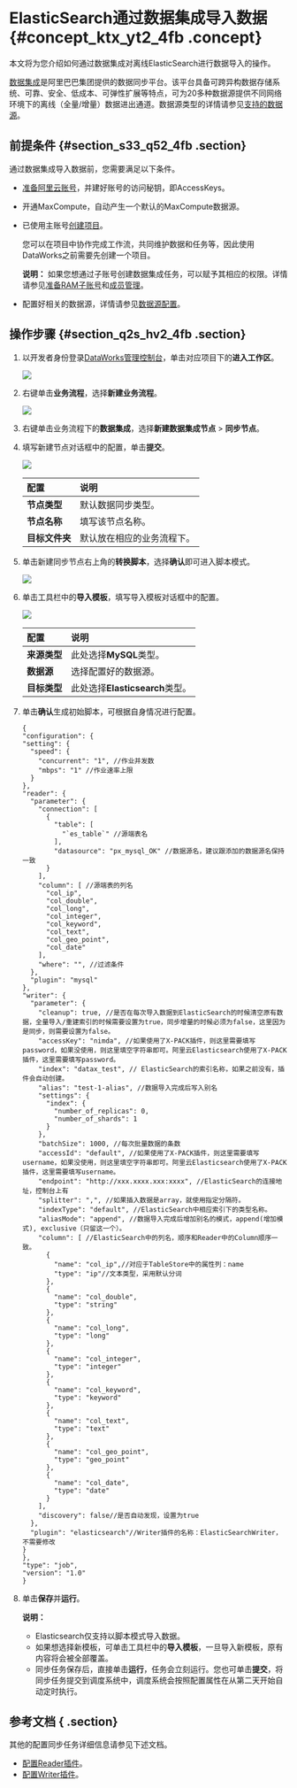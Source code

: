 # ElasticSearch通过数据集成导入数据 {#concept_ktx_yt2_4fb .concept}

本文将为您介绍如何通过数据集成对离线ElasticSearch进行数据导入的操作。

[数据集成](../../../../cn.zh-CN/使用指南/数据集成/数据集成简介/数据集成概述.md#)是阿里巴巴集团提供的数据同步平台。该平台具备可跨异构数据存储系统、可靠、安全、低成本、可弹性扩展等特点，可为20多种数据源提供不同网络环境下的离线（全量/增量）数据进出通道。数据源类型的详情请参见[支持的数据源](../../../../cn.zh-CN/使用指南/数据集成/数据源配置/支持的数据源.md#)。

## 前提条件 {#section_s33_q52_4fb .section}

通过数据集成导入数据前，您需要满足以下条件。

-   [准备阿里云账号](../../../../cn.zh-CN/准备工作/管理员使用云账号/准备阿里云账号.md#)，并建好账号的访问秘钥，即AccessKeys。
-   开通MaxCompute，自动产生一个默认的MaxCompute数据源。
-   已使用主账号[创建项目](../../../../cn.zh-CN/准备工作/管理员使用云账号/创建项目.md#)。

    您可以在项目中协作完成工作流，共同维护数据和任务等，因此使用DataWorks之前需要先创建一个项目。

    **说明：** 如果您想通过子账号创建数据集成任务，可以赋予其相应的权限。详情请参见[准备RAM子账号](../../../../cn.zh-CN/准备工作/管理员使用云账号/准备RAM子账号.md#)和[成员管理](../../../../cn.zh-CN/使用指南/项目管理/成员管理.md#)。

-   配置好相关的数据源，详情请参见[数据源配置](https://help.aliyun.com/knowledge_list/72788.html)。

## 操作步骤 {#section_q2s_hv2_4fb .section}

1.  以开发者身份登录[DataWorks管理控制台](https://workbench.data.aliyun.com/console)，单击对应项目下的**进入工作区**。

    ![](http://static-aliyun-doc.oss-cn-hangzhou.aliyuncs.com/assets/img/24107/154034408914034_zh-CN.png)

2.  右键单击**业务流程**，选择**新建业务流程**。

    ![](http://static-aliyun-doc.oss-cn-hangzhou.aliyuncs.com/assets/img/24107/154034408914037_zh-CN.png)

3.  右键单击业务流程下的**数据集成**，选择**新建数据集成节点** \> **同步节点**。
4.  填写新建节点对话框中的配置，单击**提交**。

    ![](http://static-aliyun-doc.oss-cn-hangzhou.aliyuncs.com/assets/img/24107/154034408914038_zh-CN.png)

    |配置|说明|
    |:-|:-|
    |**节点类型**|默认数据同步类型。|
    |**节点名称**|填写该节点名称。|
    |**目标文件夹**|默认放在相应的业务流程下。|

5.  单击新建同步节点右上角的**转换脚本**，选择**确认**即可进入脚本模式。

    ![](http://static-aliyun-doc.oss-cn-hangzhou.aliyuncs.com/assets/img/24107/154034408914205_zh-CN.png)

6.  单击工具栏中的**导入模板**，填写导入模板对话框中的配置。

    ![](http://static-aliyun-doc.oss-cn-hangzhou.aliyuncs.com/assets/img/24107/154034409014206_zh-CN.png)

    |配置|说明|
    |:-|:-|
    |**来源类型**|此处选择**MySQL**类型。|
    |**数据源**|选择配置好的数据源。|
    |**目标类型**|此处选择**Elasticsearch**类型。|

7.  单击**确认**生成初始脚本，可根据自身情况进行配置。

    ```
    {
    "configuration": {
    "setting": {
      "speed": {
        "concurrent": "1", //作业并发数
        "mbps": "1" //作业速率上限 
      }
    },
    "reader": {
      "parameter": {
        "connection": [
          {
            "table": [
              "`es_table`" //源端表名
            ],
            "datasource": "px_mysql_OK" //数据源名，建议跟添加的数据源名保持一致
          }
        ],
        "column": [ //源端表的列名
          "col_ip",
          "col_double",
          "col_long",
          "col_integer",
          "col_keyword",
          "col_text",
          "col_geo_point",
          "col_date"
        ],
        "where": "", //过滤条件
      },
      "plugin": "mysql"
    },
    "writer": {
      "parameter": {
        "cleanup": true, //是否在每次导入数据到ElasticSearch的时候清空原有数据，全量导入/重建索引的时候需要设置为true，同步增量的时候必须为false，这里因为是同步，则需要设置为false。
        "accessKey": "nimda", //如果使用了X-PACK插件，则这里需要填写password，如果没使用，则这里填空字符串即可。阿里云Elasticsearch使用了X-PACK插件，这里需要填写password。
        "index": "datax_test", // ElasticSearch的索引名称，如果之前没有，插件会自动创建。
        "alias": "test-1-alias", //数据导入完成后写入别名
        "settings": {
          "index": {
            "number_of_replicas": 0,
            "number_of_shards": 1
          }
        },
        "batchSize": 1000, //每次批量数据的条数
        "accessId": "default", //如果使用了X-PACK插件，则这里需要填写username，如果没使用，则这里填空字符串即可。阿里云Elasticsearch使用了X-PACK插件，这里需要填写username。
        "endpoint": "http://xxx.xxxx.xxx:xxxx", //ElasticSearch的连接地址，控制台上有
        "splitter": ",", //如果插入数据是array，就使用指定分隔符。
        "indexType": "default", //ElasticSearch中相应索引下的类型名称。
        "aliasMode": "append", //数据导入完成后增加别名的模式，append(增加模式), exclusive（只留这一个）。
        "column": [ //ElasticSearch中的列名，顺序和Reader中的Column顺序一致。
          {
            "name": "col_ip",//对应于TableStore中的属性列：name
            "type": "ip"//文本类型，采用默认分词
          },
          {
            "name": "col_double",
            "type": "string"
          },
          {
            "name": "col_long",
            "type": "long"
          },
          {
            "name": "col_integer",
            "type": "integer"
          },
          {
            "name": "col_keyword",
            "type": "keyword"
          },
          {
            "name": "col_text",
            "type": "text"
          },
          {
            "name": "col_geo_point",
            "type": "geo_point"
          },
          {
            "name": "col_date",
            "type": "date"
          }
        ],
        "discovery": false//是否自动发现，设置为true
      },
      "plugin": "elasticsearch"//Writer插件的名称：ElasticSearchWriter，不需要修改
    }
    },
    "type": "job",
    "version": "1.0"
    }
    ```

8.  单击**保存**并**运行**。

    **说明：** 

    -   Elasticsearch仅支持以脚本模式导入数据。
    -   如果想选择新模板，可单击工具栏中的**导入模板**，一旦导入新模板，原有内容将会被全部覆盖。
    -   同步任务保存后，直接单击**运行**，任务会立刻运行。您也可单击**提交**，将同步任务提交到调度系统中，调度系统会按照配置属性在从第二天开始自动定时执行。

## 参考文档 { .section}

其他的配置同步任务详细信息请参见下述文档。

-   [配置Reader插件](https://help.aliyun.com/knowledge_list/74300.html)。
-   [配置Writer插件](https://help.aliyun.com/knowledge_list/74301.html)。

